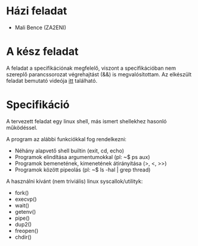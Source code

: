 # Házi feladat

- Mali Bence (ZA2ENI)

# A kész feladat

A feladat a specifikációnak megfelelő, viszont a specifikációban nem szereplő parancssorozat végrehajtást (&&) is megvalósítottam.
Az elkészült feladat bemutató videója [itt](https://odysee.com/linuxproghf:9?r=9Zr5PeXA4NpFRBXK9qucmmAmFtMRJheU) található.

# Specifikáció
A tervezett feladat egy linux shell, más ismert shellekhez hasonló működéssel.

A program az alábbi funkciókkal fog rendelkezni:
* Néhány alapvető shell builtin (exit, cd, echo)
* Programok elindítása argumentumokkal (pl: ~$ ps aux)
* Programok bemenetének, kimenetének átirányítása (>, <, >>)
* Programok között pipeolás (pl: ~$ ls -hal | grep thread)

A használni kívánt (nem triviális) linux syscallok/utilityk:
* fork()
* execvp()
* wait()
* getenv()
* pipe()
* dup2()
* freopen()
* chdir()

